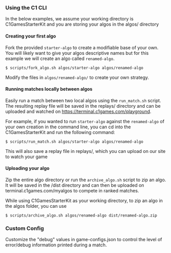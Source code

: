 ### Using the C1 CLI

In the below examples, we assume your working directory is C1GamesStarterKit and you are storing
your algos in the algos/ directory

#### Creating your first algo

Fork the provided `starter-algo` to create a modifiable base of your own. You will likely want to
give your algos descriptive names but for this example we will create an algo called
`renamed-algo`.

    $ scripts/fork_algo.sh algos/starter-algo algos/renamed-algo

Modify the files in `algos/renamed-algo/` to create your own strategy.

#### Running matches locally between algos

Easily run a match between two local algos using the `run_match.sh` script. The resulting replay
file will be saved in the replays/ directory and can be uploaded and watched on
https://terminal.c1games.com/playground.

For example, if you wanted to run `starter-algo` against the `renamed-algo` of your own creation in
the command line, you can cd into the C1GamesStarterKit and run the following command:

    $ scripts/run_match.sh algos/starter-algo algos/renamed-algo

This will also save a replay file in replays/, which you can upload on our site to watch your game

#### Uploading your algo

Zip the entire algo directory or run the `archive_algo.sh` script to zip an algo. It will be saved in
the /dist directory and can then be uploaded on terminal.c1games.com/myalgos to compete in ranked matches.

While using C1GamesStarterKit as your working directory, to zip an algo in the algos folder, you can use

    $ scripts/archive_algo.sh algos/renamed-algo dist/renamed-algo.zip

### Custom Config

Customize the "debug" values in game-configs.json to control the level of error/debug information printed during a match.

